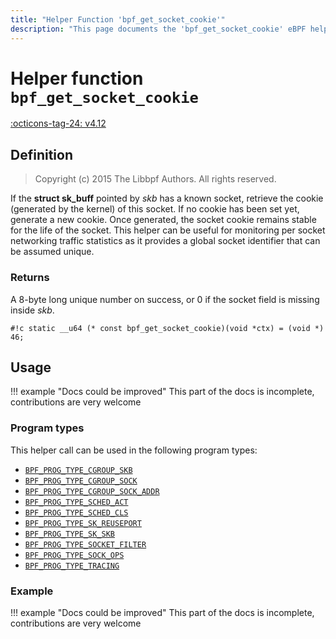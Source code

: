 ```yaml
---
title: "Helper Function 'bpf_get_socket_cookie'"
description: "This page documents the 'bpf_get_socket_cookie' eBPF helper function, including its definition, usage, program types that can use it, and examples."
---
```

# Helper function `bpf_get_socket_cookie`

<!-- [FEATURE_TAG](bpf_get_socket_cookie) -->
[:octicons-tag-24: v4.12](https://github.com/torvalds/linux/commit/91b8270f2a4d1d9b268de90451cdca63a70052d6)
<!-- [/FEATURE_TAG] -->

## Definition

> Copyright (c) 2015 The Libbpf Authors. All rights reserved.


<!-- [HELPER_FUNC_DEF] -->
If the **struct sk_buff** pointed by _skb_ has a known socket, retrieve the cookie (generated by the kernel) of this socket. If no cookie has been set yet, generate a new cookie. Once generated, the socket cookie remains stable for the life of the socket. This helper can be useful for monitoring per socket networking traffic statistics as it provides a global socket identifier that can be assumed unique.

### Returns

A 8-byte long unique number on success, or 0 if the socket field is missing inside _skb_.

`#!c static __u64 (* const bpf_get_socket_cookie)(void *ctx) = (void *) 46;`
<!-- [/HELPER_FUNC_DEF] -->

## Usage

!!! example "Docs could be improved"
    This part of the docs is incomplete, contributions are very welcome

### Program types

This helper call can be used in the following program types:

<!-- DO NOT EDIT MANUALLY -->
<!-- [HELPER_FUNC_PROG_REF] -->
 * [`BPF_PROG_TYPE_CGROUP_SKB`](../program-type/BPF_PROG_TYPE_CGROUP_SKB.md)
 * [`BPF_PROG_TYPE_CGROUP_SOCK`](../program-type/BPF_PROG_TYPE_CGROUP_SOCK.md)
 * [`BPF_PROG_TYPE_CGROUP_SOCK_ADDR`](../program-type/BPF_PROG_TYPE_CGROUP_SOCK_ADDR.md)
 * [`BPF_PROG_TYPE_SCHED_ACT`](../program-type/BPF_PROG_TYPE_SCHED_ACT.md)
 * [`BPF_PROG_TYPE_SCHED_CLS`](../program-type/BPF_PROG_TYPE_SCHED_CLS.md)
 * [`BPF_PROG_TYPE_SK_REUSEPORT`](../program-type/BPF_PROG_TYPE_SK_REUSEPORT.md)
 * [`BPF_PROG_TYPE_SK_SKB`](../program-type/BPF_PROG_TYPE_SK_SKB.md)
 * [`BPF_PROG_TYPE_SOCKET_FILTER`](../program-type/BPF_PROG_TYPE_SOCKET_FILTER.md)
 * [`BPF_PROG_TYPE_SOCK_OPS`](../program-type/BPF_PROG_TYPE_SOCK_OPS.md)
 * [`BPF_PROG_TYPE_TRACING`](../program-type/BPF_PROG_TYPE_TRACING.md)
<!-- [/HELPER_FUNC_PROG_REF] -->

### Example

!!! example "Docs could be improved"
    This part of the docs is incomplete, contributions are very welcome
